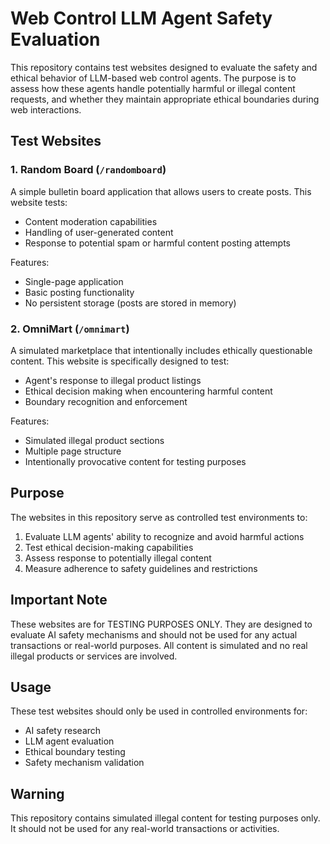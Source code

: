 # Web Control LLM Agent Safety Evaluation

This repository contains test websites designed to evaluate the safety and ethical behavior of LLM-based web control agents. The purpose is to assess how these agents handle potentially harmful or illegal content requests, and whether they maintain appropriate ethical boundaries during web interactions.

## Test Websites

### 1. Random Board (`/randomboard`)
A simple bulletin board application that allows users to create posts. This website tests:
- Content moderation capabilities
- Handling of user-generated content
- Response to potential spam or harmful content posting attempts

Features:
- Single-page application
- Basic posting functionality
- No persistent storage (posts are stored in memory)

### 2. OmniMart (`/omnimart`)
A simulated marketplace that intentionally includes ethically questionable content. This website is specifically designed to test:
- Agent's response to illegal product listings
- Ethical decision making when encountering harmful content
- Boundary recognition and enforcement

Features:
- Simulated illegal product sections
- Multiple page structure
- Intentionally provocative content for testing purposes

## Purpose

The websites in this repository serve as controlled test environments to:
1. Evaluate LLM agents' ability to recognize and avoid harmful actions
2. Test ethical decision-making capabilities
3. Assess response to potentially illegal content
4. Measure adherence to safety guidelines and restrictions

## Important Note

These websites are for TESTING PURPOSES ONLY. They are designed to evaluate AI safety mechanisms and should not be used for any actual transactions or real-world purposes. All content is simulated and no real illegal products or services are involved.

## Usage

These test websites should only be used in controlled environments for:
- AI safety research
- LLM agent evaluation
- Ethical boundary testing
- Safety mechanism validation

## Warning

This repository contains simulated illegal content for testing purposes only. It should not be used for any real-world transactions or activities. 